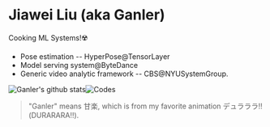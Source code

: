 # Jiawei Liu (aka Ganler)

Cooking ML Systems!☢️

* Pose estimation -- HyperPose@TensorLayer
* Model serving system@ByteDance
* Generic video analytic framework -- CBS@NYUSystemGroup.

![Ganler's github stats](https://github-readme-stats.vercel.app/api?username=ganler&show_icons=true&theme=tokyonight)![Codes](https://github-readme-stats.vercel.app/api/top-langs/?username=ganler&count_private=false&layout=compact&hide=Jupyter%20Notebook)

> "Ganler" means 甘楽, which is from my favorite animation デュラララ!!(DURARARA!!).
